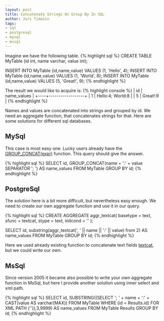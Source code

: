 ```yaml
---
layout: post
title: Concatenate Strings On Group By In SQL
author: Juri Timošin
tags:
- sql
- postgresql
- mysql
- mssql
---
```


[1]: http://dev.mysql.com/doc/refman/5.0/en/group-by-functions.html#function_group-concat
[2]: http://www.postgresql.org/docs/8.3/static/functions-string.html

Imagine we have the following table.
{% highlight sql %}
CREATE TABLE MyTable (id int, name varchar, value int);

INSERT INTO MyTable (id,name,value) VALUES (1, 'Hello', 4);
INSERT INTO MyTable (id,name,value) VALUES (1, 'World', 8);
INSERT INTO MyTable (id,name,value) VALUES (5, 'Great!', 9);
{% endhighlight %}

The result we would like to acquire is:
{% highlight console %}
| id |   name_values    |
+----+------------------+
|  1 | Hello:4; World:8 |
|  5 | Great!:9         |
{% endhighlight %}

Names and values are concatenated into strings and grouped by id. We need an aggregate function,
that concatenates strings for that. Here are some solutions for different sql databases.

<!--more-->

## MySql

This case is most easy one. Lucky users already have the [GROUP_CONCAT(expr)][1] function. This
query should give the answer.

{% highlight sql %}
SELECT id, GROUP_CONCAT(name + ':' + value SEPARATOR '; ') AS name_values
FROM MyTable GROUP BY id;
{% endhighlight %}

## PostgreSql

The solution here is a bit more difficult, but nevertheless easy enough. We need to create our own
aggregate function and use it in our query.

{% highlight sql %}
CREATE AGGREGATE aggr_textcat(
  basetype    = text,
  sfunc       = textcat,
  stype       = text,
  initcond    = ''
);

SELECT id, substring(aggr_textcat(', ' || name || ':' || value) from 2)
AS name_values FROM MyTable GROUP BY id;
{% endhighlight %}

Here we used already existing function to concatenate text fields [textcat][2], but we could write
our own.

## MsSql

Since version 2005 it became also possible to write your own aggregate function in MsSql, but here
I provide another solution using inner select and xml path.

{% highlight sql %}
SELECT id, SUBSTRING((SELECT '; ' + name + ':' + CAST(value AS varchar(MAX))
FROM MyTable WHERE (id = Results.id) FOR XML PATH ('')),3,9999) AS name_values
FROM MyTable Results
GROUP BY id;
{% endhighlight %}
